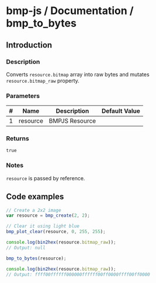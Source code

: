 # bmp-js / Documentation / bmp_to_bytes

## Introduction

### Description

Converts `resource.bitmap` array into raw bytes and mutates `resource.bitmap_raw` property.

### Parameters

|#|Name|Description|Default Value|
|-|-|-|-|
|1|resource|BMPJS Resource||

### Returns
`true`

### Notes

`resource` is passed by reference.

## Code examples

```js
// Create a 2x2 image
var resource = bmp_create(2, 2);

// Clear it using light blue
bmp_plot_clear(resource, 0, 255, 255);

console.log(bin2hex(resource.bitmap_raw));
// Output: null

bmp_to_bytes(resource);

console.log(bin2hex(resource.bitmap_raw));
// Output: ffff00ffffff000000ffffff00ff0000ffff00ff0000
```

